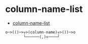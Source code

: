 # column-name-list

- [column-name-list](<https://www.sqlite.org/syntax/column-name-list.html>)

```txt
o─>(()─>┬>(column-name)┬>())─>o
        └──────(,)<────┘
```
